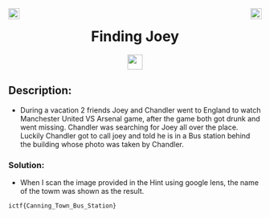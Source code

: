 <div><img align = "right" src = "https://img.shields.io/badge/Points-300%20-informational" height = 22>
<img align = "left" src = "https://img.shields.io/badge/Catagory-OSINT-informational" height = 22>
</div
<br>
<div align="center"> <h1> Finding Joey</h1> <img src = "https://img.shields.io/badge/Solved ✔️%20-brightgreen" height = 30>
</div>

## Description: 
- During a vacation 2 friends Joey and Chandler went to England to watch Manchester United VS Arsenal game, after the game both got drunk and went missing. Chandler was searching for Joey all over the place. Luckily Chandler got to call joey and told he is in a Bus station behind the building whose photo was taken by Chandler.

### Solution: 

- When I scan the image provided in the Hint using google lens, the name of the towm was shown as the result.
  
```
ictf{Canning_Town_Bus_Station}
```

